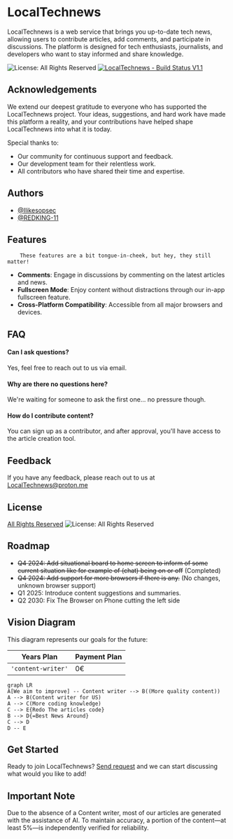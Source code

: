 # LocalTechnews
LocalTechnews is a web service that brings you up-to-date tech news, allowing users to contribute articles, add comments, and participate in discussions. The platform is designed for tech enthusiasts, journalists, and developers who want to stay informed and share knowledge.

![License: All Rights Reserved](https://img.shields.io/badge/License-All%20Rights%20Reserved-red.svg)
[![LocalTechnews - Build Status V1.1](https://img.shields.io/badge/LocalTechnews-Build_Status_V1.0-darkred?style=for-the-badge)](https://)

## Acknowledgements
We extend our deepest gratitude to everyone who has supported the LocalTechnews project. Your ideas, suggestions, and hard work have made this platform a reality, and your contributions have helped shape LocalTechnews into what it is today.

Special thanks to:
- Our community for continuous support and feedback.
- Our development team for their relentless work.
- All contributors who have shared their time and expertise.

## Authors
- [@Ilikesopsec](https://www.github.com/ilikeopsec)
- [@REDKING-11](https://www.github.com/redking-11)

## Features
        These features are a bit tongue-in-cheek, but hey, they still matter!
- **Comments**: Engage in discussions by commenting on the latest articles and news.
- **Fullscreen Mode**: Enjoy content without distractions through our in-app fullscreen feature.
- **Cross-Platform Compatibility**: Accessible from all major browsers and devices.

## FAQ

#### Can I ask questions?
Yes, feel free to reach out to us via email.

#### Why are there no questions here?
We're waiting for someone to ask the first one... no pressure though.

#### How do I contribute content?
You can sign up as a contributor, and after approval, you'll have access to the article creation tool.

## Feedback
If you have any feedback, please reach out to us at LocalTechnews@proton.me

## License
[All Rights Reserved](#)
![License: All Rights Reserved](https://img.shields.io/badge/License-All%20Rights%20Reserved-red.svg)

## Roadmap
- ~~Q4 2024: Add situational board to home screen to inform of some current situation like for example of (chat) being on or off~~ (Completed)
- ~~Q4 2024: Add support for more browsers if there is any.~~ (No changes, unknown browser support)
- Q1 2025: Introduce content suggestions and summaries.
- Q2 2030: Fix The Browser on Phone cutting the left side

## Vision Diagram
This diagram represents our goals for the future:

| Years Plan        | Payment Plan  |
|-------------------|--------------|
| `'content-writer'` |   0€         |

```mermaid
graph LR
A[We aim to improve] -- Content writer --> B((More quality content))
A --> B(Content writer for US)
A --> C(More coding knowledge)
C --> E{Redo The articles code}
B --> D{=Best News Around}
C --> D
D -- E
```

## Get Started

Ready to join LocalTechnews? [Send request](https://localtechnews.github.io) and we can start discussing what would you like to add!

## Important Note

Due to the absence of a Content writer, most of our articles are generated with the assistance of AI. To maintain accuracy, a portion of the content—at least 5%—is independently verified for reliability.